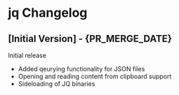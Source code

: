 # jq Changelog

## [Initial Version] - {PR_MERGE_DATE}

Initial release

- Added qeurying functionality for JSON files
- Opening and reading content from clipboard support
- Sideloading of JQ binaries
